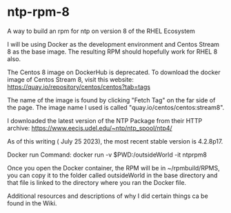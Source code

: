 # ntp-rpm-8
A way to build an rpm for ntp on version 8 of the RHEL Ecosystem

I will be using Docker as the development environment and Centos Stream 8 as the base image. The resulting RPM should hopefully work for RHEL 8 also.

The Centos 8 image on DockerHub is deprecated. To download the docker image of Centos Stream 8, visit this website: https://quay.io/repository/centos/centos?tab=tags

The name of the image is found by clicking "Fetch Tag" on the far side of the page. The image name I used is called "quay.io/centos/centos:stream8".

I downloaded the latest version of the NTP Package from their HTTP archive: https://www.eecis.udel.edu/~ntp/ntp_spool/ntp4/

As of this writing ( July 25 2023), the most recent stable version is 4.2.8p17.

Docker run Command: docker run -v $PWD:/outsideWorld -it ntprpm8

Once you open the Docker container, the RPM will be in ~/rpmbuild/RPMS, you can copy it to the folder called outsideWorld in the base directory and that file is linked to the directory where you ran the Docker file.

Additional resources and descriptions of why I did certain things ca be found in the Wiki.


